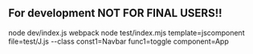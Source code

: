 ## For development NOT FOR FINAL USERS!! ##

node dev/index.js
webpack
node test/index.mjs template=jscomponent file=test/J.js --class const1=Navbar func1=toggle component=App
